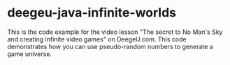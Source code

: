 # deegeu-java-infinite-worlds
This is the code example for the video lesson "The secret to No Man's Sky and creating infinite video games" on DeegeU.com. This code demonstrates how you can use pseudo-random numbers to generate a game universe.
